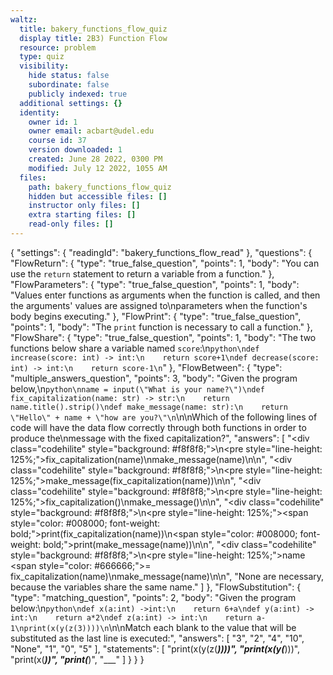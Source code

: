 ```yaml
---
waltz:
  title: bakery_functions_flow_quiz
  display title: 2B3) Function Flow
  resource: problem
  type: quiz
  visibility:
    hide status: false
    subordinate: false
    publicly indexed: true
  additional settings: {}
  identity:
    owner id: 1
    owner email: acbart@udel.edu
    course id: 37
    version downloaded: 1
    created: June 28 2022, 0300 PM
    modified: July 12 2022, 1055 AM
  files:
    path: bakery_functions_flow_quiz
    hidden but accessible files: []
    instructor only files: []
    extra starting files: []
    read-only files: []
---
```

{
  "settings": {
    "readingId": "bakery_functions_flow_read"
  },
  "questions": {
    "FlowReturn": {
      "type": "true_false_question",
      "points": 1,
      "body": "You can use the `return` statement to return a variable from a function."
    },
    "FlowParameters": {
      "type": "true_false_question",
      "points": 1,
      "body": "Values enter functions as arguments when the function is called, and then the arguments' values are assigned to\nparameters when the function's body begins executing."
    },
    "FlowPrint": {
      "type": "true_false_question",
      "points": 1,
      "body": "The `print` function is necessary to call a function."
    },
    "FlowShare": {
      "type": "true_false_question",
      "points": 1,
      "body": "The two functions below share a variable named `score`:\n```python\ndef increase(score: int) -> int:\n    return score+1\ndef decrease(score: int) -> int:\n    return score-1\n```"
    },
    "FlowBetween": {
      "type": "multiple_answers_question",
      "points": 3,
      "body": "Given the program below,\n```python\nname = input(\"What is your name?\")\ndef fix_capitalization(name: str) -> str:\n    return name.title().strip()\ndef make_message(name: str):\n    return \"Hello\" + name + \"how are you?\"\n```\n\nWhich of the following lines of code will have the data flow correctly through both functions in order to produce the\nmessage with the fixed capitalization?",
      "answers": [
        "<div class=\"codehilite\" style=\"background: #f8f8f8;\">\n<pre style=\"line-height: 125%;\">fix_capitalization(name)\nmake_message(name)\n</pre>\n</div>",
        "<div class=\"codehilite\" style=\"background: #f8f8f8;\">\n<pre style=\"line-height: 125%;\">make_message(fix_capitalization(name))\n</pre>\n</div>",
        "<div class=\"codehilite\" style=\"background: #f8f8f8;\">\n<pre style=\"line-height: 125%;\">fix_capitalization()\nmake_message()\n</pre>\n</div>",
        "<div class=\"codehilite\" style=\"background: #f8f8f8;\">\n<pre style=\"line-height: 125%;\"><span style=\"color: #008000; font-weight: bold;\">print</span>(fix_capitalization(name))\n<span style=\"color: #008000; font-weight: bold;\">print</span>(make_message(name))\n</pre>\n</div>",
        "<div class=\"codehilite\" style=\"background: #f8f8f8;\">\n<pre style=\"line-height: 125%;\">name <span style=\"color: #666666;\">=</span> fix_capitalization(name)\nmake_message(name)\n</pre>\n</div>",
        "None are necessary, because the variables share the same name."
      ]
    },
    "FlowSubstitution": {
      "type": "matching_question",
      "points": 2,
      "body": "Given the program below:\n```python\ndef x(a:int) ->int:\n    return 6+a\ndef y(a:int) -> int:\n    return a*2\ndef z(a:int) -> int:\n    return a-1\nprint(x(y(z(3))))\n```\n\nMatch each blank to the value that will be substituted as the last line is executed:",
      "answers": [
        "3",
        "2",
        "4",
        "10",
        "None",
        "1",
        "0",
        "5"
      ],
      "statements": [
        "print(x(y(z(___))))",
        "print(x(y(___)))",
        "print(x(___))",
        "print(___)",
        "___"
      ]
    }
  }
}